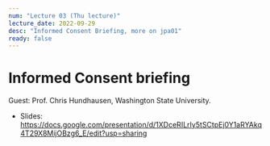 ```yaml
---
num: "Lecture 03 (Thu lecture)"
lecture_date: 2022-09-29
desc: "Informed Consent Briefing, more on jpa01"
ready: false
---
```



# Informed Consent briefing

Guest: Prof. Chris Hundhausen, Washington State University.

* Slides: <https://docs.google.com/presentation/d/1XDceRILrIy5tSCtpEj0Y1aRYAkq4T29X8MijOBzg6_E/edit?usp=sharing>
